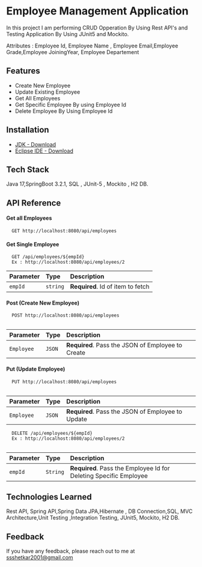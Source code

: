 
# Employee Management Application

In this project I am performing CRUD Opperation By Using Rest API's and Testing Application By Using JUnit5 and Mockito.

Attributes : Employee Id, Employee Name , Employee Email,Employee Grade,Employee          JoiningYear, Employee Departement
## Features

- Create New Employee
- Update Existing Employee
- Get All Employees
- Get Specific Employee By using Employee Id
- Delete Employee By Using Employee Id


## Installation

 - [JDK - Download ](https://www.oracle.com/java/technologies/downloads/)
 - [Eclipse IDE - Download](https://www.eclipse.org/downloads/)
 


## Tech Stack

Java 17,SpringBoot 3.2.1, SQL , JUnit-5 , Mockito , H2 DB.


## API Reference

#### Get all Employees

```http
  GET http://localhost:8080/api/employees
```



#### Get Single Employee

```http
  GET /api/employees/${empId}
  Ex : http://localhost:8080/api/employees/2
```

| Parameter | Type     | Description                       |
| :-------- | :------- | :-------------------------------- |
| `empId`      | `string` | **Required**. Id of item to fetch |



#### Post (Create New Employee)

```http
  POST http://localhost:8080/api/employees
  
```

| Parameter | Type     | Description                       |
| :-------- | :------- | :-------------------------------- |
| `Employee`      | `JSON` | **Required**. Pass the JSON of Employee to Create |


#### Put (Update Employee)

```http
  PUT http://localhost:8080/api/employees
  
```

| Parameter | Type     | Description                       |
| :-------- | :------- | :-------------------------------- |
| `Employee`      | `JSON` | **Required**. Pass the JSON of Employee to Update |


```http
  DELETE /api/employees/${empId}
  Ex : http://localhost:8080/api/employees/2
  
```

| Parameter | Type     | Description                       |
| :-------- | :------- | :-------------------------------- |
| `empId`      | `String` | **Required**. Pass the Employee Id for Deleting Specific Employee |
## Technologies Learned

Rest API, Spring API,Spring Data JPA,Hibernate , DB Connection,SQL, MVC Architecture,Unit Testing ,Integration Testing, JUnit5, Mockito, H2 DB.


## Feedback

If you have any feedback, please reach out to me at ssshetkar2001@gmail.com


